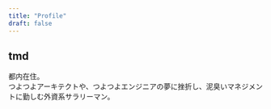```yaml
---
title: "Profile"
draft: false
---
```


## tmd
都内在住。  
つよつよアーキテクトや、つよつよエンジニアの夢に挫折し、泥臭いマネジメントに勤しむ外資系サラリーマン。